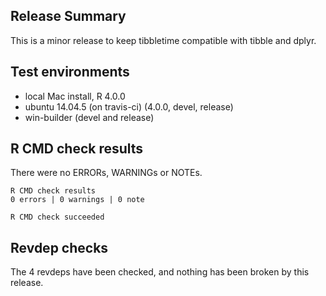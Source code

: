 ## Release Summary

This is a minor release to keep tibbletime compatible with tibble and dplyr.

## Test environments
* local Mac install, R 4.0.0
* ubuntu 14.04.5 (on travis-ci) (4.0.0, devel, release)
* win-builder (devel and release)

## R CMD check results

There were no ERRORs, WARNINGs or NOTEs.

    R CMD check results
    0 errors | 0 warnings | 0 note 

    R CMD check succeeded

## Revdep checks

The 4 revdeps have been checked, and nothing has been broken by this release.

